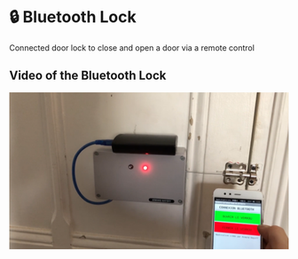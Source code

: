 # 🔒 Bluetooth Lock

Connected door lock to close and open a door via a remote control

## Video of the Bluetooth Lock 

[![illustration video](illustration_video/miniature_video.png)](https://armand-wayoff.com/electronique/verrou#2)

